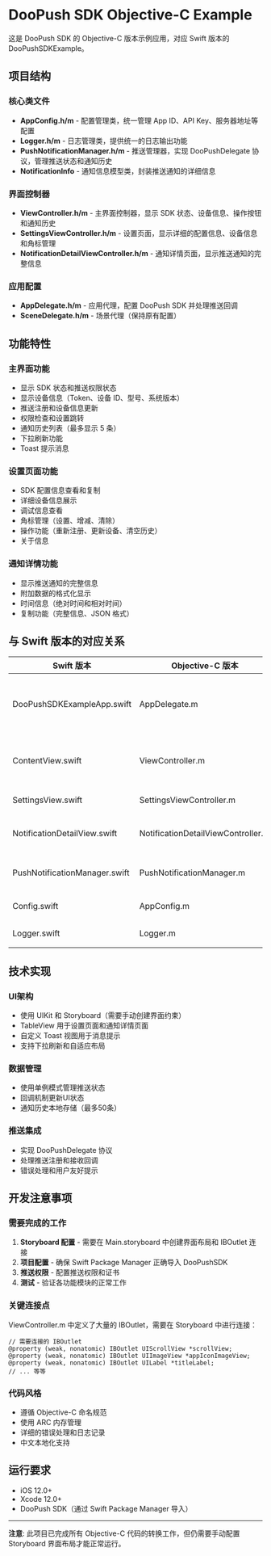 # DooPush SDK Objective-C Example

这是 DooPush SDK 的 Objective-C 版本示例应用，对应 Swift 版本的 DooPushSDKExample。

## 项目结构

### 核心类文件

- **AppConfig.h/m** - 配置管理类，统一管理 App ID、API Key、服务器地址等配置
- **Logger.h/m** - 日志管理类，提供统一的日志输出功能
- **PushNotificationManager.h/m** - 推送管理器，实现 DooPushDelegate 协议，管理推送状态和通知历史
- **NotificationInfo** - 通知信息模型类，封装推送通知的详细信息

### 界面控制器

- **ViewController.h/m** - 主界面控制器，显示 SDK 状态、设备信息、操作按钮和通知历史
- **SettingsViewController.h/m** - 设置页面，显示详细的配置信息、设备信息和角标管理
- **NotificationDetailViewController.h/m** - 通知详情页面，显示推送通知的完整信息

### 应用配置

- **AppDelegate.h/m** - 应用代理，配置 DooPush SDK 并处理推送回调
- **SceneDelegate.h/m** - 场景代理（保持原有配置）

## 功能特性

### 主界面功能
- 显示 SDK 状态和推送权限状态
- 显示设备信息（Token、设备 ID、型号、系统版本）
- 推送注册和设备信息更新
- 权限检查和设置跳转
- 通知历史列表（最多显示 5 条）
- 下拉刷新功能
- Toast 提示消息

### 设置页面功能
- SDK 配置信息查看和复制
- 详细设备信息展示
- 调试信息查看
- 角标管理（设置、增减、清除）
- 操作功能（重新注册、更新设备、清空历史）
- 关于信息

### 通知详情功能
- 显示推送通知的完整信息
- 附加数据的格式化显示
- 时间信息（绝对时间和相对时间）
- 复制功能（完整信息、JSON 格式）

## 与 Swift 版本的对应关系

| Swift 版本 | Objective-C 版本 | 说明 |
|-----------|------------------|------|
| DooPushSDKExampleApp.swift | AppDelegate.m | 应用入口和 SDK 配置 |
| ContentView.swift | ViewController.m | 主界面UI和交互 |
| SettingsView.swift | SettingsViewController.m | 设置页面 |
| NotificationDetailView.swift | NotificationDetailViewController.m | 通知详情页面 |
| PushNotificationManager.swift | PushNotificationManager.m | 推送管理器 |
| Config.swift | AppConfig.m | 配置管理 |
| Logger.swift | Logger.m | 日志管理 |

## 技术实现

### UI架构
- 使用 UIKit 和 Storyboard（需要手动创建界面约束）
- TableView 用于设置页面和通知详情页面
- 自定义 Toast 视图用于消息提示
- 支持下拉刷新和自适应布局

### 数据管理
- 使用单例模式管理推送状态
- 回调机制更新UI状态
- 通知历史本地存储（最多50条）

### 推送集成
- 实现 DooPushDelegate 协议
- 处理推送注册和接收回调
- 错误处理和用户友好提示

## 开发注意事项

### 需要完成的工作

1. **Storyboard 配置** - 需要在 Main.storyboard 中创建界面布局和 IBOutlet 连接
2. **项目配置** - 确保 Swift Package Manager 正确导入 DooPushSDK
3. **推送权限** - 配置推送权限和证书
4. **测试** - 验证各功能模块的正常工作

### 关键连接点

ViewController.m 中定义了大量的 IBOutlet，需要在 Storyboard 中进行连接：

```objc
// 需要连接的 IBOutlet
@property (weak, nonatomic) IBOutlet UIScrollView *scrollView;
@property (weak, nonatomic) IBOutlet UIImageView *appIconImageView;
@property (weak, nonatomic) IBOutlet UILabel *titleLabel;
// ... 等等
```

### 代码风格

- 遵循 Objective-C 命名规范
- 使用 ARC 内存管理
- 详细的错误处理和日志记录
- 中文本地化支持

## 运行要求

- iOS 12.0+
- Xcode 12.0+
- DooPush SDK（通过 Swift Package Manager 导入）

---

**注意**: 此项目已完成所有 Objective-C 代码的转换工作，但仍需要手动配置 Storyboard 界面布局才能正常运行。
